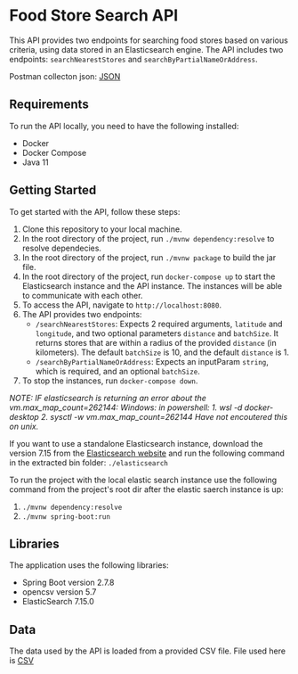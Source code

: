 # Food Store Search API

This API provides two endpoints for searching food stores based on various criteria, using data stored in an Elasticsearch engine. The API includes two endpoints: `searchNearestStores` and `searchByPartialNameOrAddress`.

Postman collecton json: [JSON](https://api.jsonserve.com/uMFtdB)

## Requirements

To run the API locally, you need to have the following installed:

- Docker
- Docker Compose
- Java 11

## Getting Started

To get started with the API, follow these steps:

1. Clone this repository to your local machine.
2. In the root directory of the project, run `./mvnw dependency:resolve` to resolve dependecies.
3. In the root directory of the project, run `./mvnw package` to build the jar file.
4. In the root directory of the project, run `docker-compose up` to start the Elasticsearch instance and the API instance. The instances will be able to communicate with each other.
5. To access the API, navigate to `http://localhost:8080`.
6. The API provides two endpoints:
   - `/searchNearestStores`: Expects 2 required arguments, `latitude` and `longitude`, and two optional parameters `distance` and `batchSize`. It returns stores that are within a radius of the provided `distance` (in kilometers). The default `batchSize` is 10, and the default `distance` is 1.
   - `/searchByPartialNameOrAddress`: Expects an inputParam `string`, which is required, and an optional `batchSize`.
7. To stop the instances, run `docker-compose down`.

*NOTE: IF elasticsearch is returning an error about the vm.max_map_count=262144:
Windows: in powershell:
         1. wsl -d docker-desktop
         2. sysctl -w vm.max_map_count=262144
Have not encoutered this on unix.*

If you want to use a standalone Elasticsearch instance, download the version 7.15 from the [Elasticsearch website](https://www.elastic.co/downloads/past-releases/elasticsearch-7-15-0) and run the following command in the extracted bin folder: `./elasticsearch`

To run the project with the local elastic search instance use the following command from the project's root dir after the elastic saerch instance is up: 
1. `./mvnw dependency:resolve`
2. `./mvnw spring-boot:run`


## Libraries

The application uses the following libraries:

- Spring Boot version 2.7.8
- opencsv version 5.7
- ElasticSearch 7.15.0

## Data

The data used by the API is loaded from a provided CSV file. File used here is [CSV](https://drive.google.com/file/d/1S2GbGliw6JhLAdukY2t0zPfzqurFOvjh/view?usp=sharing)
